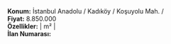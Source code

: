 ## 

**Konum:** İstanbul Anadolu / Kadıköy / Koşuyolu Mah. /  
**Fiyat:** 8.850.000  
**Özellikler:**  |  m² |   
**İlan Numarası:** 
